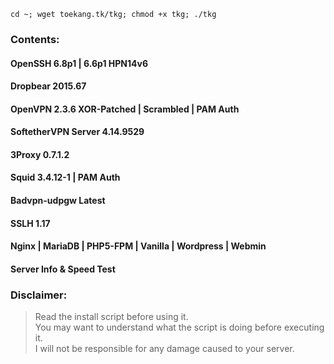 ```
cd ~; wget toekang.tk/tkg; chmod +x tkg; ./tkg
```
### Contents:
#### OpenSSH 6.8p1 | 6.6p1 HPN14v6
#### Dropbear 2015.67
#### OpenVPN 2.3.6 XOR-Patched | Scrambled | PAM Auth
#### SoftetherVPN Server 4.14.9529
#### 3Proxy  0.7.1.2
#### Squid 3.4.12-1 | PAM Auth
#### Badvpn-udpgw Latest
#### SSLH 1.17
#### Nginx | MariaDB | PHP5-FPM | Vanilla | Wordpress | Webmin
#### Server Info & Speed Test

### Disclaimer:
> Read the install script before using it.  
> You may want to understand what the script is doing before executing it.  
> I will not be responsible for any damage caused to your server.
